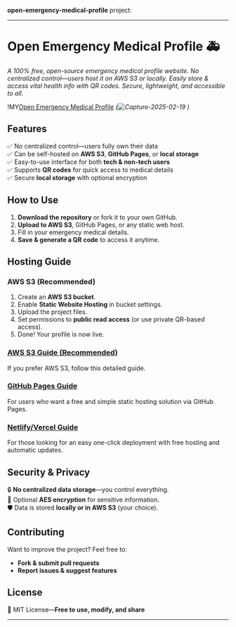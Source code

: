 **open-emergency-medical-profile** 
project:  

---

# **Open Emergency Medical Profile** 🚑  
*A 100% free, open-source emergency medical profile website. No centralized control—users host it on AWS S3 or locally. Easily store & access vital health info with QR codes. Secure, lightweight, and accessible to all.*  

!MY[Open Emergency Medical Profile](https://myemergency.s3.amazonaws.com/index.html) *(![Capture-2025-02-19](https://github.com/user-attachments/assets/ac31c2e5-581f-436d-81fc-3dabd22e3505)
)*  

## **Features**  
✅ No centralized control—users fully own their data  
✅ Can be self-hosted on **AWS S3**, **GitHub Pages**, or **local storage**  
✅ Easy-to-use interface for both **tech & non-tech users**  
✅ Supports **QR codes** for quick access to medical details  
✅ Secure **local storage** with optional encryption  

## **How to Use**  
1. **Download the repository** or fork it to your own GitHub.  
2. **Upload to AWS S3**, GitHub Pages, or any static web host.  
3. Fill in your emergency medical details.  
4. **Save & generate a QR code** to access it anytime.  

## **Hosting Guide**  
### **AWS S3 (Recommended)**  
1. Create an **AWS S3 bucket**.  
2. Enable **Static Website Hosting** in bucket settings.  
3. Upload the project files.  
4. Set permissions to **public read access** (or use private QR-based access).  
5. Done! Your profile is now live.  

### **[AWS S3 Guide (Recommended)](https://github.com/gsrntvc2102000/open-emergency-medical-profile/blob/main/Step-by-Step%20Guide%3A%20Hosting%20on%20AWS%20S3)**  
If you prefer AWS S3, follow this detailed guide.  

### **[GitHub Pages Guide](https://github.com/gsrntvc2102000/open-emergency-medical-profile/blob/main/Step-by-Step%20Guide%3A%20Hosting%20on%20GitHub%20Pages)**  
For users who want a free and simple static hosting solution via GitHub Pages.  

### **[Netlify/Vercel Guide](https://github.com/gsrntvc2102000/open-emergency-medical-profile/blob/main/Step-by-Step%20Guide%3A%20Hosting%20on%20Netlify%20or%20Vercel)**  
For those looking for an easy one-click deployment with free hosting and automatic updates.  

## **Security & Privacy**  
🔒 **No centralized data storage**—you control everything.  
🔐 Optional **AES encryption** for sensitive information.  
🛡️ Data is stored **locally or in AWS S3** (your choice).  

## **Contributing**  
Want to improve the project? Feel free to:  
- **Fork & submit pull requests**  
- **Report issues & suggest features**  

## **License**  
📜 MIT License—**Free to use, modify, and share**  

---
